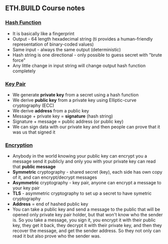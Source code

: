 ## ETH.BUILD Course notes
### [Hash Function](https://youtu.be/QJ010l-pBpE)
* It is basically like a fingerprint
* Output - 64 length hexadecimal string (ti provides a human-friendly representation of binary-coded values)
* Same input - always the same output (deterministic)
* Hash string is one directional - only possible to guess secret with "brute force"
* Any little change in input string will change output hash function completely


### [Key Pair](https://youtu.be/9LtBDy67Tho)
* We generate **private key** from a secret using a hash function
* We derive **public key** from a private key using Elliptic-curve cryptography (ECC)
* We derive **address** from a public key
* Message + private key = **signature** (hash string)
* Signature + message = public address (or public key)
* We can sign data with our private key and then people can prove that it was us that signed it

### [Encryption](https://youtu.be/LGEBqz1uG1U)
* Anybody in the world knowing your public key can encrypt you a message send it publicly and only you with your private key can read that **public message**
* **Symmetric** cryptography - shared secret (key), each side has own copy of it, and can encrypt/decrypt messages
* **Asymmetric** cryptography - key pair, anyone can encrypt a message to your key pair
* **TLS** - asymmetric cryptography to set up a secret to have symetric cryptography
* **Address** = end of hashed public key
* You can take a public key and send a message to the public that will be opened only private key pair holder, but that won't know who the sender is. So you take a message, you sign it, you encrypt it with their public key, they get it back, they decrypt it with their private key, and then they recover the message, and get the sender address. So they not only can read it but also prove who the sender was.
